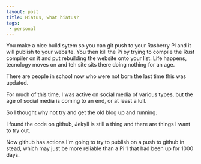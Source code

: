 ```yaml
---
layout: post
title: Hiatus, what hiatus?
tags: 
 - personal
---
```

You make a nice build sytem so you can git push to your Rasberry Pi and it will publish to your website. You then kill the Pi by trying to compile the Rust compiler on it and put rebuilding the website onto your list. Life happens, tecnology moves on and teh site sits there doing nothing for an age.

There are people in school now who were not born the last time this was updated.

For much of this time, I was active on social media of various types, but the age of social media is coming to an end, or at least a lull. 

So I thought why not try and get the old blog up and running.

I found the code on github, Jekyll is still a thing and there are things I want to try out.

Now github has actions I'm going to try to publish on a push to github in stead, which may just be more reliable than a Pi 1 that had been up for 1000 days.
